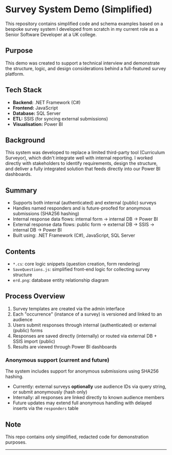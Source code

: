 # Survey System Demo (Simplified)

This repository contains simplified code and schema examples based on a bespoke survey system I developed from scratch in my current role as a Senior Software Developer at a UK college.

## Purpose

This demo was created to support a technical interview and demonstrate the structure, logic, and design considerations behind a full-featured survey platform.

## Tech Stack

- **Backend:** .NET Framework (C#)
- **Frontend:** JavaScript
- **Database:** SQL Server
- **ETL:** SSIS (for syncing external submissions)
- **Visualisation:** Power BI

## Background

This system was developed to replace a limited third-party tool (Curriculum Surveyor), which didn't integrate well with internal reporting. I worked directly with stakeholders to identify requirements, design the structure, and deliver a fully integrated solution that feeds directly into our Power BI dashboards.


## Summary

- Supports both internal (authenticated) and external (public) surveys
- Handles named responders and is future-proofed for anonymous submissions (SHA256 hashing)
- Internal response data flows: internal form → internal DB → Power BI
- External response data flows: public form → external DB → SSIS → internal DB → Power BI
- Built using: .NET Framework (C#), JavaScript, SQL Server

## Contents

- `*.cs`: core logic snippets (question creation, form rendering)
- `SaveQuestions.js`: simplified front-end logic for collecting survey structure
- `erd.png`: database entity relationship diagram

## Process Overview

1. Survey templates are created via the admin interface
2. Each "occurrence" (instance of a survey) is versioned and linked to an audience
3. Users submit responses through internal (authenticated) or external (public) forms
4. Responses are saved directly (internally) or routed via external DB + SSIS import (public)
5. Results are viewed through Power BI dashboards

### Anonymous support (current and future)

The system includes support for anonymous submissions using SHA256 hashing.  
- Currently: external surveys **optionally** use audience IDs via query string, or submit anonymously (hash only)  
- Internally: all responses are linked directly to known audience members  
- Future updates may extend full anonymous handling with delayed inserts via the `responders` table

## Note

This repo contains only simplified, redacted code for demonstration purposes.  

---
